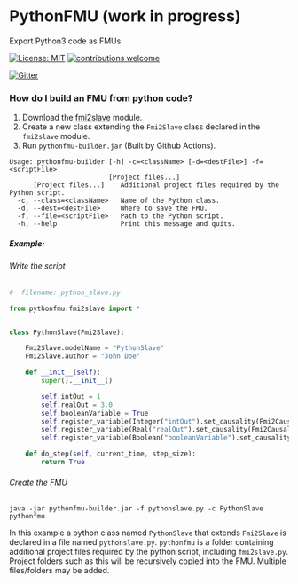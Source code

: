 # PythonFMU (work in progress)
Export Python3 code as FMUs

[![License: MIT](https://img.shields.io/badge/License-MIT-yellow.svg)](https://opensource.org/licenses/MIT)
[![contributions welcome](https://img.shields.io/badge/contributions-welcome-brightgreen.svg?style=flat)](https://github.com/NTNU-IHB/PythonFMU/issues)

[![Gitter](https://badges.gitter.im/NTNU-IHB/FMI4j.svg)](https://gitter.im/NTNU-IHB/PythonFMU?utm_source=badge&utm_medium=badge&utm_campaign=pr-badge)


### How do I build an FMU from python code?

1) Download the [fmi2slave](fmi2slave.py) module.
2) Create a new class extending the `Fmi2Slave` class declared in the `fmi2slave` module. 
3) Run `pythonfmu-builder.jar` (Built by Github Actions).

```
Usage: pythonfmu-builder [-h] -c=<className> [-d=<destFile>] -f=<scriptFile>
                         [Project files...]
      [Project files...]    Additional project files required by the Python script.
  -c, --class=<className>   Name of the Python class.
  -d, --dest=<destFile>     Where to save the FMU.
  -f, --file=<scriptFile>   Path to the Python script.
  -h, --help                Print this message and quits.
```

##### Example: 

###### Write the script

```python
#  filename: python_slave.py

from pythonfmu.fmi2slave import *


class PythonSlave(Fmi2Slave):

    Fmi2Slave.modelName = "PythonSlave"
    Fmi2Slave.author = "John Doe"

    def __init__(self):
        super().__init__()

        self.intOut = 1
        self.realOut = 3.0
        self.booleanVariable = True
        self.register_variable(Integer("intOut").set_causality(Fmi2Causality.output))
        self.register_variable(Real("realOut").set_causality(Fmi2Causality.output))
        self.register_variable(Boolean("booleanVariable").set_causality(Fmi2Causality.local))

    def do_step(self, current_time, step_size):
        return True
```

###### Create the FMU 

```
java -jar pythonfmu-builder.jar -f pythonslave.py -c PythonSlave pythonfmu
```

In this example a python class named `PythonSlave` that extends `Fmi2Slave` is declared in a file named `pythonslave.py`. 
`pythonfmu` is a folder containing additional project files required by the python script, including `fmi2slave.py`. 
Project folders such as this will be recursively copied into the FMU. Multiple files/folders may be added.
